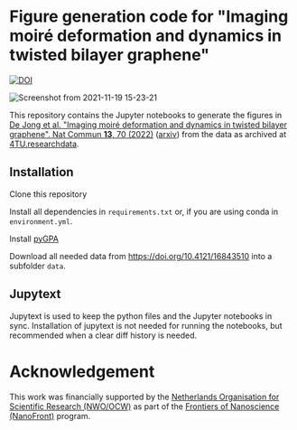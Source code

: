 # Figure generation code for "Imaging moiré deformation and dynamics in twisted bilayer graphene"
[![DOI](https://zenodo.org/badge/419683651.svg)](https://zenodo.org/badge/latestdoi/419683651)

![Screenshot from 2021-11-19 15-23-21](https://user-images.githubusercontent.com/6816964/142638207-59088f83-cfb0-4ea1-9401-b49cb8f72c41.png)



This repository contains the Jupyter notebooks to generate the figures in [De Jong et al. "Imaging moiré deformation and dynamics in twisted bilayer graphene". Nat Commun **13**, 70 (2022)](https://doi.org/10.1038/s41467-021-27646-1) ([arxiv](https://arxiv.org/abs/2107.14716)) from the data as archived at [4TU.researchdata](https://doi.org/10.4121/16843510).

## Installation

Clone this repository

Install all dependencies in `requirements.txt` or, if you are using conda in `environment.yml`.

Install [pyGPA](https://github.com/TAdeJong/pyGPA/)

Download all needed data from https://doi.org/10.4121/16843510 into a subfolder `data`.

## Jupytext

Jupytext is used to keep the python files and the Jupyter notebooks in sync. Installation of jupytext is not needed for running the notebooks, but recommended when a clear diff history is needed.

# Acknowledgement

This work was financially supported by the [Netherlands Organisation for Scientific Research (NWO/OCW)](https://www.nwo.nl/en/science-enw) as part of the [Frontiers of Nanoscience (NanoFront)](https://www.universiteitleiden.nl/en/research/research-projects/science/frontiers-of-nanoscience-nanofront) program.
